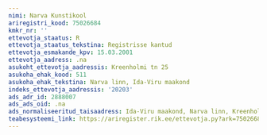 ```yaml
---
nimi: Narva Kunstikool
ariregistri_kood: 75026684
kmkr_nr: ''
ettevotja_staatus: R
ettevotja_staatus_tekstina: Registrisse kantud
ettevotja_esmakande_kpv: 15.03.2001
ettevotja_aadress: .na
asukoht_ettevotja_aadressis: Kreenholmi tn 25
asukoha_ehak_kood: 511
asukoha_ehak_tekstina: Narva linn, Ida-Viru maakond
indeks_ettevotja_aadressis: '20203'
ads_adr_id: 2888007
ads_ads_oid: .na
ads_normaliseeritud_taisaadress: Ida-Viru maakond, Narva linn, Kreenholmi tn 25
teabesysteemi_link: https://ariregister.rik.ee/ettevotja.py?ark=75026684&ref=rekvisiidid
---
```

